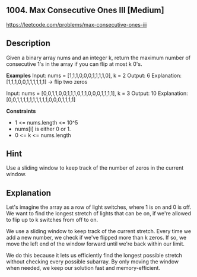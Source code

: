 ## 1004. Max Consecutive Ones III [Medium]

https://leetcode.com/problems/max-consecutive-ones-iii

## Description
Given a binary array nums and an integer k, return the maximum number of consecutive 1's in the array if you can flip at most k 0's.

**Examples**
Input: nums = [1,1,1,0,0,0,1,1,1,1,0], k = 2
Output: 6
Explanation: [1,1,1,0,0,1,1,1,1,1,1] -> flip two zeros

Input: nums = [0,0,1,1,0,0,1,1,1,0,1,1,0,0,0,1,1,1,1], k = 3
Output: 10
Explanation: [0,0,1,1,1,1,1,1,1,1,1,1,0,0,0,1,1,1,1]

**Constraints**
- 1 <= nums.length <= 10^5
- nums[i] is either 0 or 1.
- 0 <= k <= nums.length

## Hint
Use a sliding window to keep track of the number of zeros in the current window.

## Explanation
Let's imagine the array as a row of light switches, where 1 is on and 0 is off. We want to find the longest stretch of lights that can be on, if we're allowed to flip up to k switches from off to on.

We use a sliding window to keep track of the current stretch. Every time we add a new number, we check if we've flipped more than k zeros. If so, we move the left end of the window forward until we're back within our limit.

We do this because it lets us efficiently find the longest possible stretch without checking every possible subarray. By only moving the window when needed, we keep our solution fast and memory-efficient. 